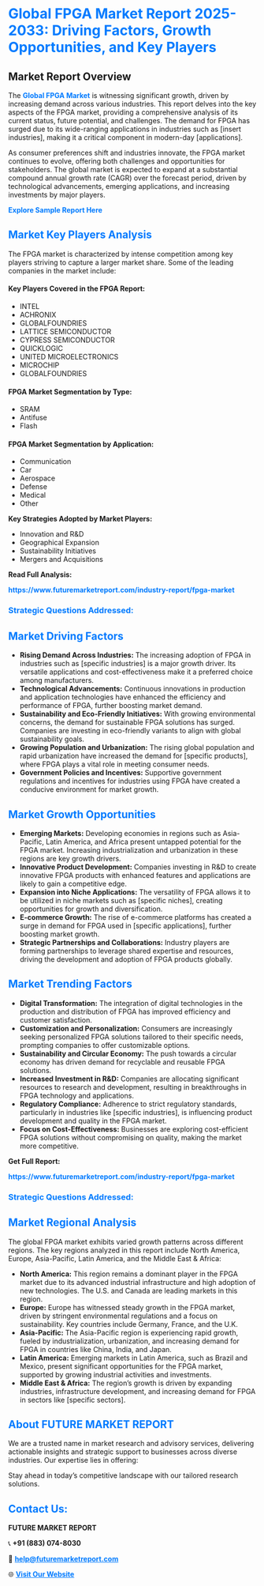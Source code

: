 <h1 style="color: #007BFF;">Global FPGA Market Report 2025-2033: Driving Factors, Growth Opportunities, and Key Players</h1>

<section id="overview">
<h2>Market Report Overview</h2>
<p>The <a href="https://www.futuremarketreport.com/industry-report/fpga-market" style="color: #007BFF; text-decoration: none;"><strong>Global FPGA Market</strong></a> is witnessing significant growth, driven by increasing demand across various industries. This report delves into the key aspects of the FPGA market, providing a comprehensive analysis of its current status, future potential, and challenges. The demand for FPGA has surged due to its wide-ranging applications in industries such as [insert industries], making it a critical component in modern-day [applications].</p>
<p>As consumer preferences shift and industries innovate, the FPGA market continues to evolve, offering both challenges and opportunities for stakeholders. The global market is expected to expand at a substantial compound annual growth rate (CAGR) over the forecast period, driven by technological advancements, emerging applications, and increasing investments by major players.</p>
</section>

<section id="overview">
<p><a href="https://www.futuremarketreport.com/request-sample/reportId=75637" style="color: #007BFF; text-decoration: none;"><strong>Explore Sample Report Here</strong></a></p>
</section>

<section id="key-players">
<h2 style="color: #007BFF;">Market Key Players Analysis</h2>
<p>The FPGA market is characterized by intense competition among key players striving to capture a larger market share. Some of the leading companies in the market include:</p>
<h4>Key Players Covered in the FPGA Report:</h4>
<ul><li>INTEL</li><li>ACHRONIX</li><li>GLOBALFOUNDRIES</li><li>LATTICE SEMICONDUCTOR</li><li>CYPRESS SEMICONDUCTOR</li><li>QUICKLOGIC</li><li>UNITED MICROELECTRONICS</li><li>MICROCHIP</li><li>GLOBALFOUNDRIES</li></ul>
<h4>FPGA Market Segmentation by Type:</h4>
<ul><li>SRAM</li><li>Antifuse</li><li>Flash</li></ul>

<h4>FPGA Market Segmentation by Application:</h4>
<ul><li>Communication</li><li>Car</li><li>Aerospace</li><li>Defense</li><li>Medical</li><li>Other</li></ul>
<p><strong>Key Strategies Adopted by Market Players:</strong></p>
<ul>
<li>Innovation and R&D</li>
<li>Geographical Expansion</li>
<li>Sustainability Initiatives</li>
<li>Mergers and Acquisitions</li>
</ul>
</section>

<section>
<p><strong>Read Full Analysis: </strong></p><a href="https://www.futuremarketreport.com/industry-report/fpga-market" style="color: #007BFF; text-decoration: none;"><strong>https://www.futuremarketreport.com/industry-report/fpga-market</strong></a>
<h3 style="color: #007BFF;">Strategic Questions Addressed:</h3>
</section>

<section id="driving-factors">
<h2 style="color: #007BFF;">Market Driving Factors</h2>
<ul>
<li><strong>Rising Demand Across Industries:</strong> The increasing adoption of FPGA in industries such as [specific industries] is a major growth driver. Its versatile applications and cost-effectiveness make it a preferred choice among manufacturers.</li>
<li><strong>Technological Advancements:</strong> Continuous innovations in production and application technologies have enhanced the efficiency and performance of FPGA, further boosting market demand.</li>
<li><strong>Sustainability and Eco-Friendly Initiatives:</strong> With growing environmental concerns, the demand for sustainable FPGA solutions has surged. Companies are investing in eco-friendly variants to align with global sustainability goals.</li>
<li><strong>Growing Population and Urbanization:</strong> The rising global population and rapid urbanization have increased the demand for [specific products], where FPGA plays a vital role in meeting consumer needs.</li>
<li><strong>Government Policies and Incentives:</strong> Supportive government regulations and incentives for industries using FPGA have created a conducive environment for market growth.</li>
</ul>
</section>

<section id="growth-opportunities">
<h2 style="color: #007BFF;">Market Growth Opportunities</h2>
<ul>
<li><strong>Emerging Markets:</strong> Developing economies in regions such as Asia-Pacific, Latin America, and Africa present untapped potential for the FPGA market. Increasing industrialization and urbanization in these regions are key growth drivers.</li>
<li><strong>Innovative Product Development:</strong> Companies investing in R&D to create innovative FPGA products with enhanced features and applications are likely to gain a competitive edge.</li>
<li><strong>Expansion into Niche Applications:</strong> The versatility of FPGA allows it to be utilized in niche markets such as [specific niches], creating opportunities for growth and diversification.</li>
<li><strong>E-commerce Growth:</strong> The rise of e-commerce platforms has created a surge in demand for FPGA used in [specific applications], further boosting market growth.</li>
<li><strong>Strategic Partnerships and Collaborations:</strong> Industry players are forming partnerships to leverage shared expertise and resources, driving the development and adoption of FPGA products globally.</li>
</ul>
</section>

<section id="trending-factors">
<h2 style="color: #007BFF;">Market Trending Factors</h2>
<ul>
<li><strong>Digital Transformation:</strong> The integration of digital technologies in the production and distribution of FPGA has improved efficiency and customer satisfaction.</li>
<li><strong>Customization and Personalization:</strong> Consumers are increasingly seeking personalized FPGA solutions tailored to their specific needs, prompting companies to offer customizable options.</li>
<li><strong>Sustainability and Circular Economy:</strong> The push towards a circular economy has driven demand for recyclable and reusable FPGA solutions.</li>
<li><strong>Increased Investment in R&D:</strong> Companies are allocating significant resources to research and development, resulting in breakthroughs in FPGA technology and applications.</li>
<li><strong>Regulatory Compliance:</strong> Adherence to strict regulatory standards, particularly in industries like [specific industries], is influencing product development and quality in the FPGA market.</li>
<li><strong>Focus on Cost-Effectiveness:</strong> Businesses are exploring cost-efficient FPGA solutions without compromising on quality, making the market more competitive.</li>
</ul>
</section>

<section>
<p><strong>Get Full Report: </strong></p><a href="https://www.futuremarketreport.com/industry-report/fpga-market" style="color: #007BFF; text-decoration: none;"><strong>https://www.futuremarketreport.com/industry-report/fpga-market</strong></a>
<h3 style="color: #007BFF;">Strategic Questions Addressed:</h3>
</section>


<section id="regional-analysis">
<h2 style="color: #007BFF;">Market Regional Analysis</h2>
<p>The global FPGA market exhibits varied growth patterns across different regions. The key regions analyzed in this report include North America, Europe, Asia-Pacific, Latin America, and the Middle East & Africa:</p>
<ul>
<li><strong>North America:</strong> This region remains a dominant player in the FPGA market due to its advanced industrial infrastructure and high adoption of new technologies. The U.S. and Canada are leading markets in this region.</li>
<li><strong>Europe:</strong> Europe has witnessed steady growth in the FPGA market, driven by stringent environmental regulations and a focus on sustainability. Key countries include Germany, France, and the U.K.</li>
<li><strong>Asia-Pacific:</strong> The Asia-Pacific region is experiencing rapid growth, fueled by industrialization, urbanization, and increasing demand for FPGA in countries like China, India, and Japan.</li>
<li><strong>Latin America:</strong> Emerging markets in Latin America, such as Brazil and Mexico, present significant opportunities for the FPGA market, supported by growing industrial activities and investments.</li>
<li><strong>Middle East & Africa:</strong> The region’s growth is driven by expanding industries, infrastructure development, and increasing demand for FPGA in sectors like [specific sectors].</li>
</ul>
</section>

<footer>
<h2 style="color: #007BFF;">About FUTURE MARKET REPORT</h2>
<p>We are a trusted name in market research and advisory services, delivering actionable insights and strategic support to businesses across diverse industries. Our expertise lies in offering:</p>

<p>Stay ahead in today’s competitive landscape with our tailored research solutions.</p>

<h2 style="color: #007BFF;">Contact Us:</h2>
<p><strong>FUTURE MARKET REPORT</strong></p>
<p>📞 <strong>+91 (883) 074-8030</strong></p>
<p>📧 <strong><a href="mailto:help@futuremarketreport.com" style="color: #007BFF;">help@futuremarketreport.com</a></strong></p>
<p>🌐 <strong><a href="https://www.futuremarketreport.com/" style="color: #007BFF;">Visit Our Website</a></strong></p>
</footer>